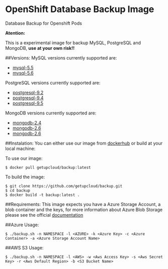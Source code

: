 # OpenShift Database Backup Image
Database Backup for Openshift Pods

**Atention:**

This is a experimental image for backup MySQL, PostgreSQL and MongoDB, **use at your own risk!!**

##Versions:
MySQL versions currently supported are:
* [mysql-5.5](http://dev.mysql.com/doc/refman/5.5/en/)
* [mysql-5.6](http://dev.mysql.com/doc/refman/5.6/en/)

PostgreSQL versions currently supported are:
* [postgresql-9.2](http://www.postgresql.org/docs/9.2/static/index.html)
* [postgresql-9.4](http://www.postgresql.org/docs/9.4/static/index.html)
* [postgresql-9.5](http://www.postgresql.org/docs/9.5/static/index.html)

MongoDB versions currently supported are:
* [mongodb-2.4](https://docs.mongodb.org/v2.4/)
* [mongodb-2.6](https://docs.mongodb.org/v2.6/)
* [mongodb-2.6](https://docs.mongodb.org/v3.2/)

##Instalation:
You can either use our image from [dockerhub](https://hub.docker.com/r/getupcloud/backup) or build at your local machine:

To use our image:
 ```
 $ docker pull getupcloud/backup:latest
 ```

To build the image:

  ```
  $ git clone https://github.com/getupcloud/backup.git
  $ cd backup
  $ docker build -t backup:latest .
  ```
  
##Requirements:
This image expects you have a Azure Storage Account, a blob container and the keys, for more information about Azure Blob Storage please see the official [documentation](https://azure.microsoft.com/en-us/documentation/articles/storage-create-storage-account/)


##Azure Usage:

  ```
  $ ./backup.sh -n NAMESPACE -l <AZURE> -k <Azure Key> -c <Azure Container> -a <Azure Storage Account Name>

  ```

##AWS S3 Usage:
  ```
  $ ./backup.sh -n NAMESPACE -l <AWS> -w <Aws Access Key> -s <Aws Secret Key> -r <Aws Default Region> -b <S3 Bucket Name>

  ```